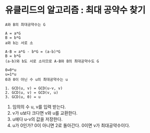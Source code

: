 # 유클리드의 알고리즘 : 최대 공약수 찾기

```
A와 B의 최대공약수는 G

A = a*G
B = b*G
a와 b는 서로 소

A-B = a*G - b*G = (a-b)*G
B = b*G
(a-b)와 b도 서로 소이므로 A-B와 B의 최대공약수도 G

0=0*u
u=1*u
0과 0이 아닌 수 u의 최대공약수는 u

1. GCD(u, v) = GCD(u-v, v)
2. GCD(u, v) = GCD(v, u)
3. GCD(u, 0) = u
```

1. 임의의 수 u, v를 입력 받는다.
2. v가 u보다 크다면 v와 u를 교환한다.
3. u에다 u-v의 값을 저장한다.
4. u가 0인가? 0이 아니면 2로 돌아간다. 0이면 v가 최대공약수이다.

